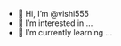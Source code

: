 - 👋 Hi, I’m @vishi555
- 👀 I’m interested in ...
- 🌱 I’m currently learning ...
<!---
vishi555/vishi555 is a ✨ special ✨ repository because its `README.md` (this file) appears on your GitHub profile.
You can click the Preview link to take a look at your changes.
--->
